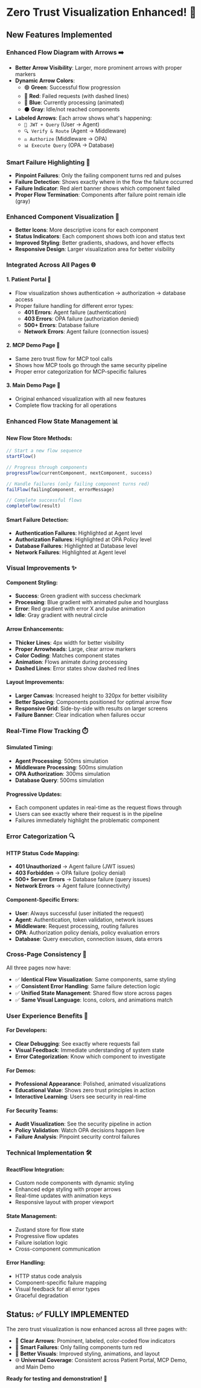 # Zero Trust Visualization Enhanced! 🎯

## New Features Implemented

### **Enhanced Flow Diagram with Arrows** ➡️
- **Better Arrow Visibility**: Larger, more prominent arrows with proper markers
- **Dynamic Arrow Colors**: 
  - 🟢 **Green**: Successful flow progression
  - 🔴 **Red**: Failed requests (with dashed lines)
  - 🔵 **Blue**: Currently processing (animated)
  - ⚫ **Gray**: Idle/not reached components
- **Labeled Arrows**: Each arrow shows what's happening:
  - `🔐 JWT + Query` (User → Agent)
  - `🔍 Verify & Route` (Agent → Middleware)  
  - `⚖️ Authorize` (Middleware → OPA)
  - `📊 Execute Query` (OPA → Database)

### **Smart Failure Highlighting** 🚨
- **Pinpoint Failures**: Only the failing component turns red and pulses
- **Failure Detection**: Shows exactly where in the flow the failure occurred
- **Failure Indicator**: Red alert banner shows which component failed
- **Proper Flow Termination**: Components after failure point remain idle (gray)

### **Enhanced Component Visualization** 🎨
- **Better Icons**: More descriptive icons for each component
- **Status Indicators**: Each component shows both icon and status text
- **Improved Styling**: Better gradients, shadows, and hover effects
- **Responsive Design**: Larger visualization area for better visibility

### **Integrated Across All Pages** 🌐

#### **1. Patient Portal** 🏥
- Flow visualization shows authentication → authorization → database access
- Proper failure handling for different error types:
  - **401 Errors**: Agent failure (authentication)
  - **403 Errors**: OPA failure (authorization denied)
  - **500+ Errors**: Database failure
  - **Network Errors**: Agent failure (connection issues)

#### **2. MCP Demo Page** 🔧
- Same zero trust flow for MCP tool calls
- Shows how MCP tools go through the same security pipeline
- Proper error categorization for MCP-specific failures

#### **3. Main Demo Page** 🎯
- Original enhanced visualization with all new features
- Complete flow tracking for all operations

### **Enhanced Flow State Management** 📊

#### **New Flow Store Methods**:
```javascript
// Start a new flow sequence
startFlow()

// Progress through components
progressFlow(currentComponent, nextComponent, success)

// Handle failures (only failing component turns red)
failFlow(failingComponent, errorMessage)

// Complete successful flows
completeFlow(result)
```

#### **Smart Failure Detection**:
- **Authentication Failures**: Highlighted at Agent level
- **Authorization Failures**: Highlighted at OPA Policy level  
- **Database Failures**: Highlighted at Database level
- **Network Failures**: Highlighted at Agent level

### **Visual Improvements** ✨

#### **Component Styling**:
- **Success**: Green gradient with success checkmark
- **Processing**: Blue gradient with animated pulse and hourglass
- **Error**: Red gradient with error X and pulse animation
- **Idle**: Gray gradient with neutral circle

#### **Arrow Enhancements**:
- **Thicker Lines**: 4px width for better visibility
- **Proper Arrowheads**: Large, clear arrow markers
- **Color Coding**: Matches component states
- **Animation**: Flows animate during processing
- **Dashed Lines**: Error states show dashed red lines

#### **Layout Improvements**:
- **Larger Canvas**: Increased height to 320px for better visibility
- **Better Spacing**: Components positioned for optimal arrow flow
- **Responsive Grid**: Side-by-side with results on larger screens
- **Failure Banner**: Clear indication when failures occur

### **Real-Time Flow Tracking** ⏱️

#### **Simulated Timing**:
- **Agent Processing**: 500ms simulation
- **Middleware Processing**: 500ms simulation  
- **OPA Authorization**: 300ms simulation
- **Database Query**: 500ms simulation

#### **Progressive Updates**:
- Each component updates in real-time as the request flows through
- Users can see exactly where their request is in the pipeline
- Failures immediately highlight the problematic component

### **Error Categorization** 🔍

#### **HTTP Status Code Mapping**:
- **401 Unauthorized** → Agent failure (JWT issues)
- **403 Forbidden** → OPA failure (policy denial)
- **500+ Server Errors** → Database failure (query issues)
- **Network Errors** → Agent failure (connectivity)

#### **Component-Specific Errors**:
- **User**: Always successful (user initiated the request)
- **Agent**: Authentication, token validation, network issues
- **Middleware**: Request processing, routing failures
- **OPA**: Authorization policy denials, policy evaluation errors
- **Database**: Query execution, connection issues, data errors

### **Cross-Page Consistency** 🔄

All three pages now have:
- ✅ **Identical Flow Visualization**: Same components, same styling
- ✅ **Consistent Error Handling**: Same failure detection logic
- ✅ **Unified State Management**: Shared flow store across pages
- ✅ **Same Visual Language**: Icons, colors, and animations match

### **User Experience Benefits** 🎯

#### **For Developers**:
- **Clear Debugging**: See exactly where requests fail
- **Visual Feedback**: Immediate understanding of system state
- **Error Categorization**: Know which component to investigate

#### **For Demos**:
- **Professional Appearance**: Polished, animated visualizations
- **Educational Value**: Shows zero trust principles in action
- **Interactive Learning**: Users see security in real-time

#### **For Security Teams**:
- **Audit Visualization**: See the security pipeline in action
- **Policy Validation**: Watch OPA decisions happen live
- **Failure Analysis**: Pinpoint security control failures

### **Technical Implementation** 🛠️

#### **ReactFlow Integration**:
- Custom node components with dynamic styling
- Enhanced edge styling with proper arrows
- Real-time updates with animation keys
- Responsive layout with proper viewport

#### **State Management**:
- Zustand store for flow state
- Progressive flow updates
- Failure isolation logic
- Cross-component communication

#### **Error Handling**:
- HTTP status code analysis
- Component-specific failure mapping
- Visual feedback for all error types
- Graceful degradation

## Status: ✅ FULLY IMPLEMENTED

The zero trust visualization is now enhanced across all three pages with:
- 🎯 **Clear Arrows**: Prominent, labeled, color-coded flow indicators
- 🚨 **Smart Failures**: Only failing components turn red
- 🎨 **Better Visuals**: Improved styling, animations, and layout
- 🌐 **Universal Coverage**: Consistent across Patient Portal, MCP Demo, and Main Demo

**Ready for testing and demonstration!** 🚀